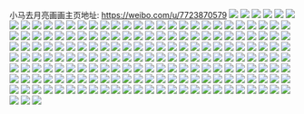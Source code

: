 小马去月亮画画主页地址: https://weibo.com/u/7723870579 
![](https://wx4.sinaimg.cn/mw2000/008qIzzJgy1h8taof0zyej30u00u0dit.jpg) 
![](https://wx4.sinaimg.cn/mw2000/008qIzzJgy1h8taogi52gj30u011idm3.jpg) 
![](https://wx4.sinaimg.cn/mw2000/008qIzzJgy1h8taoh8n6nj30u10u0n15.jpg) 
![](https://wx4.sinaimg.cn/mw2000/008qIzzJgy1h8taoiibyvj30u00u0gpi.jpg) 
![](https://wx4.sinaimg.cn/mw2000/008qIzzJgy1h8taok364mj30u40u0443.jpg) 
![](https://wx4.sinaimg.cn/mw2000/008qIzzJgy1h8taodzk4zj30u00u0jw9.jpg) 
![](https://wx4.sinaimg.cn/mw2000/008qIzzJgy1h8taoflmyzj30u80u0wiz.jpg) 
![](https://wx4.sinaimg.cn/mw2000/008qIzzJgy1h8taohtpzvj30u80u0jw0.jpg) 
![](https://wx4.sinaimg.cn/mw2000/008qIzzJgy1h8taokw8fej30u00u00xb.jpg) 
![](https://wx4.sinaimg.cn/mw2000/008qIzzJgy1h8ry6gjbicj335s23j7wj.jpg) 
![](https://wx4.sinaimg.cn/mw2000/008qIzzJgy1h8ry6juxq7j32b22uk7wi.jpg) 
![](https://wx4.sinaimg.cn/mw2000/008qIzzJgy1h8ry5vp35ej335s23nkjn.jpg) 
![](https://wx4.sinaimg.cn/mw2000/008qIzzJgy1h8ry7drbvuj32c033vb2c.jpg) 
![](https://wx4.sinaimg.cn/mw2000/008qIzzJgy1h8ry7gzvugj32c0334e82.jpg) 
![](https://wx4.sinaimg.cn/mw2000/008qIzzJgy1h8ry5jd493j32c033khdt.jpg) 
![](https://wx4.sinaimg.cn/mw2000/008qIzzJgy1h81kqftgnlj335s23ue83.jpg) 
![](https://wx4.sinaimg.cn/mw2000/008qIzzJgy1h81kqttk39j335m235kjm.jpg) 
![](https://wx4.sinaimg.cn/mw2000/008qIzzJgy1h81kq93co0j335s23ux6q.jpg) 
![](https://wx4.sinaimg.cn/mw2000/008qIzzJgy1h81kq3n571j335s23uqv6.jpg) 
![](https://wx4.sinaimg.cn/mw2000/008qIzzJgy1h81kqrhf7jj335s23uu0y.jpg) 
![](https://wx4.sinaimg.cn/mw2000/008qIzzJgy1h81kql953cj335s23unpe.jpg) 
![](https://wx4.sinaimg.cn/mw2000/008qIzzJgy1h81kr00ecdj32c0340npe.jpg) 
![](https://wx4.sinaimg.cn/mw2000/008qIzzJgy1h81kr9iu6oj31781wfqp8.jpg) 
![](https://wx4.sinaimg.cn/mw2000/008qIzzJgy1h81kr88rcsj32c0340qv6.jpg) 
![](https://wx4.sinaimg.cn/mw2000/008qIzzJgy1h7y4z22r5vj31kw1kwe5e.jpg) 
![](https://wx4.sinaimg.cn/mw2000/008qIzzJgy1h7y4za8zd7j31kw1kwe5r.jpg) 
![](https://wx4.sinaimg.cn/mw2000/008qIzzJgy1h7y4zcn1i3j31kw1kwe3z.jpg) 
![](https://wx4.sinaimg.cn/mw2000/008qIzzJgy1h7y4zg3urcj31kw1kq4m8.jpg) 
![](https://wx4.sinaimg.cn/mw2000/008qIzzJgy1h7y4zedoluj31kw1kwayo.jpg) 
![](https://wx4.sinaimg.cn/mw2000/008qIzzJgy1h7y4zl0o9mj32c02c01ky.jpg) 
![](https://wx4.sinaimg.cn/mw2000/008qIzzJgy1h7y4z3nnm6j30sn14ntk7.jpg) 
![](https://wx4.sinaimg.cn/mw2000/008qIzzJgy1h7y4z8n4b7j31ty2r5qv5.jpg) 
![](https://wx4.sinaimg.cn/mw2000/008qIzzJgy1h7y4zhx9zaj31kw1kbtze.jpg) 
![](https://wx4.sinaimg.cn/mw2000/008qIzzJgy1h7vs5q4hk4j335s23u4qr.jpg) 
![](https://wx4.sinaimg.cn/mw2000/008qIzzJgy1h7vs6f4azqj335s23ue83.jpg) 
![](https://wx4.sinaimg.cn/mw2000/008qIzzJgy1h7vs72s87vj335s23r4qr.jpg) 
![](https://wx4.sinaimg.cn/mw2000/008qIzzJgy1h7vs6qkubij335m215kjm.jpg) 
![](https://wx4.sinaimg.cn/mw2000/008qIzzJgy1h7vs4on468j335s23phdv.jpg) 
![](https://wx4.sinaimg.cn/mw2000/008qIzzJgy1h7vs6kapalj335r2107wi.jpg) 
![](https://wx4.sinaimg.cn/mw2000/008qIzzJgy1h7vs3c9e08j335s23hqv6.jpg) 
![](https://wx4.sinaimg.cn/mw2000/008qIzzJgy1h7vs2r6k8yj335s23uhdv.jpg) 
![](https://wx4.sinaimg.cn/mw2000/008qIzzJgy1h7vs7j9qtvj335s23u4qr.jpg) 
![](https://wx4.sinaimg.cn/mw2000/008qIzzJgy1h6ze5pl2jxj30u013yqci.jpg) 
![](https://wx4.sinaimg.cn/mw2000/008qIzzJgy1h6ze5q56rgj30u00u0jyw.jpg) 
![](https://wx4.sinaimg.cn/mw2000/008qIzzJgy1h6ze5qicnwj30u00u07ci.jpg) 
![](https://wx4.sinaimg.cn/mw2000/008qIzzJgy1h6ze5rt7qnj30u00u0ai5.jpg) 
![](https://wx4.sinaimg.cn/mw2000/008qIzzJgy1h6ze5qx9ngj30u0158wol.jpg) 
![](https://wx4.sinaimg.cn/mw2000/008qIzzJgy1h6ze5p6jlvj30u00u0n5l.jpg) 
![](https://wx4.sinaimg.cn/mw2000/008qIzzJgy1h6ze5rdt78j30u014012j.jpg) 
![](https://wx4.sinaimg.cn/mw2000/008qIzzJgy1h6ze5ssarzj30u00ww10s.jpg) 
![](https://wx4.sinaimg.cn/mw2000/008qIzzJgy1h6ze5sc1ffj30u0138gv2.jpg) 
![](https://wx4.sinaimg.cn/mw2000/008qIzzJgy1h6gy6ynsozj30u013kn2b.jpg) 
![](https://wx4.sinaimg.cn/mw2000/008qIzzJgy1h6gy6z6csgj30u013e7b8.jpg) 
![](https://wx4.sinaimg.cn/mw2000/008qIzzJgy1h6gy6zoqgxj30u013sq9l.jpg) 
![](https://wx4.sinaimg.cn/mw2000/008qIzzJgy1h6gy702i6sj30u30u0q82.jpg) 
![](https://wx4.sinaimg.cn/mw2000/008qIzzJgy1h6gy6y49afj30u60u079e.jpg) 
![](https://wx4.sinaimg.cn/mw2000/008qIzzJgy1h6gy71b0tpj30u013c404.jpg) 
![](https://wx4.sinaimg.cn/mw2000/008qIzzJgy1h57vuape89j30u20u00ze.jpg) 
![](https://wx4.sinaimg.cn/mw2000/008qIzzJgy1h57vu9796kj30u00u0n27.jpg) 
![](https://wx4.sinaimg.cn/mw2000/008qIzzJgy1h57vubb08ej30ub0u0tfi.jpg) 
![](https://wx4.sinaimg.cn/mw2000/008qIzzJgy1h57vuc4m0yj30u00u07b1.jpg) 
![](https://wx4.sinaimg.cn/mw2000/008qIzzJgy1h57vu9o9hoj30u00u0tf4.jpg) 
![](https://wx4.sinaimg.cn/mw2000/008qIzzJgy1h57vua3u82j30u0140wlq.jpg) 
![](https://wx4.sinaimg.cn/mw2000/008qIzzJgy1h57vucxi1bj30u0140q8g.jpg) 
![](https://wx4.sinaimg.cn/mw2000/008qIzzJgy1h57vu7x0flj30u013o7f6.jpg) 
![](https://wx4.sinaimg.cn/mw2000/008qIzzJgy1h57vuf5smyj30u012idmi.jpg) 
![](https://wx4.sinaimg.cn/mw2000/008qIzzJgy1h42362ec7qj30u00u010b.jpg) 
![](https://wx4.sinaimg.cn/mw2000/008qIzzJgy1h42362vq2sj30u00u0wlw.jpg) 
![](https://wx4.sinaimg.cn/mw2000/008qIzzJgy1h4236393khj30sb0s7wkn.jpg) 
![](https://wx4.sinaimg.cn/mw2000/008qIzzJgy1h42363m1hsj30u00u0ahe.jpg) 
![](https://wx4.sinaimg.cn/mw2000/008qIzzJgy1h42363y4xwj30u019ljys.jpg) 
![](https://wx4.sinaimg.cn/mw2000/008qIzzJgy1h42364ful9j30u01917bm.jpg) 
![](https://wx4.sinaimg.cn/mw2000/008qIzzJgy1h42361yzlfj30u0191dnu.jpg) 
![](https://wx4.sinaimg.cn/mw2000/008qIzzJgy1h42364tfw8j30u0191th0.jpg) 
![](https://wx4.sinaimg.cn/mw2000/008qIzzJgy1h42365t7gej30u0191n44.jpg) 
![](https://wx4.sinaimg.cn/mw2000/008qIzzJgy1h3yr4mtdy3j30u0124aea.jpg) 
![](https://wx4.sinaimg.cn/mw2000/008qIzzJgy1h3yr4n8mxuj30u0191jwe.jpg) 
![](https://wx4.sinaimg.cn/mw2000/008qIzzJgy1h3yr4o4fb2j30u00u0juu.jpg) 
![](https://wx4.sinaimg.cn/mw2000/008qIzzJgy1h3yr4oivizj30u60u0772.jpg) 
![](https://wx4.sinaimg.cn/mw2000/008qIzzJgy1h3yr4q6gd6j30u00u0jtf.jpg) 
![](https://wx4.sinaimg.cn/mw2000/008qIzzJgy1h3yr4qgtqrj30u00u0go5.jpg) 
![](https://wx4.sinaimg.cn/mw2000/008qIzzJgy1h3yr4ril9dj30u00u0tb7.jpg) 
![](https://wx4.sinaimg.cn/mw2000/008qIzzJgy1h3yr4quxlij30u0191ais.jpg) 
![](https://wx4.sinaimg.cn/mw2000/008qIzzJgy1h3yr4rvvwuj30u00u0tc3.jpg) 
![](https://wx4.sinaimg.cn/mw2000/008qIzzJgy1h3hrnpz1hgj30u0124ae0.jpg) 
![](https://wx4.sinaimg.cn/mw2000/008qIzzJgy1h3hrnpgxcwj30u01910xt.jpg) 
![](https://wx4.sinaimg.cn/mw2000/008qIzzJgy1h3hrnqeanbj30u0191af5.jpg) 
![](https://wx4.sinaimg.cn/mw2000/008qIzzJgy1h3hrnqvgqsj30u0191n65.jpg) 
![](https://wx4.sinaimg.cn/mw2000/008qIzzJgy1h3hrnrap7nj30u0191wjs.jpg) 
![](https://wx4.sinaimg.cn/mw2000/008qIzzJgy1h3hrnrq0a9j30u0191489.jpg) 
![](https://wx4.sinaimg.cn/mw2000/008qIzzJgy1h3hrns6ivij30u00uswkc.jpg) 
![](https://wx4.sinaimg.cn/mw2000/008qIzzJgy1h3hrnslse9j30u00w9jxh.jpg) 
![](https://wx4.sinaimg.cn/mw2000/008qIzzJgy1h3hrnt8hzwj31910u0gu9.jpg) 
![](https://wx4.sinaimg.cn/mw2000/008qIzzJgy1h2m55h29guj31kw1kd7jv.jpg) 
![](https://wx4.sinaimg.cn/mw2000/008qIzzJgy1h1vgs2jwr8j31kw1kw1kx.jpg) 
![](https://wx4.sinaimg.cn/mw2000/008qIzzJgy1h1vgs35sjhj31kw1kw1kx.jpg) 
![](https://wx4.sinaimg.cn/mw2000/008qIzzJgy1h1vgs1y72qj31kw1kw7wh.jpg) 
![](https://wx4.sinaimg.cn/mw2000/008qIzzJgy1h1vgs4tzbyj31kw1kw7wh.jpg) 
![](https://wx4.sinaimg.cn/mw2000/008qIzzJgy1h1vgs7w9efj31kw1kw1kx.jpg) 
![](https://wx4.sinaimg.cn/mw2000/008qIzzJgy1h1vgs74mxnj32c02c0x6p.jpg) 
![](https://wx4.sinaimg.cn/mw2000/008qIzzJgy1h1vgsbn9vfj31kw1kw7wi.jpg) 
![](https://wx4.sinaimg.cn/mw2000/008qIzzJgy1h1vgtgx4p0j31kw1kw7wh.jpg) 
![](https://wx4.sinaimg.cn/mw2000/008qIzzJgy1h1d425tk23j316o1kwhaa.jpg) 
![](https://wx4.sinaimg.cn/mw2000/008qIzzJgy1h1d40bjy8oj316o1kwnh2.jpg) 
![](https://wx4.sinaimg.cn/mw2000/008qIzzJgy1h1d40d49xhj31kw1kwkh9.jpg) 
![](https://wx4.sinaimg.cn/mw2000/008qIzzJgy1h1d40v29mpj32612tnnpf.jpg) 
![](https://wx4.sinaimg.cn/mw2000/008qIzzJgy1h1d4112o1xj316o1kw7wh.jpg) 
![](https://wx4.sinaimg.cn/mw2000/008qIzzJgy1h1d414hi3fj32c030db2a.jpg) 
![](https://wx4.sinaimg.cn/mw2000/008qIzzJgy1h1d40ak7vbj316o1koayh.jpg) 
![](https://wx4.sinaimg.cn/mw2000/008qIzzJgy1h1d427f2lbj31601iqgub.jpg) 
![](https://wx4.sinaimg.cn/mw2000/008qIzzJgy1h1d41sp0pnj316o1kw4nr.jpg) 
![](https://wx4.sinaimg.cn/mw2000/008qIzzJgy1h0qk561q0jj31kw35sqv6.jpg) 
![](https://wx4.sinaimg.cn/mw2000/008qIzzJgy1h0qk5bow64j31kw35s4qr.jpg) 
![](https://wx4.sinaimg.cn/mw2000/008qIzzJgy1h0qk5gcpkcj31kw35snpe.jpg) 
![](https://wx4.sinaimg.cn/mw2000/008qIzzJgy1h0qk5mganzj31kw35snpe.jpg) 
![](https://wx4.sinaimg.cn/mw2000/008qIzzJgy1h0hvqj3jjgj31e41see81.jpg) 
![](https://wx4.sinaimg.cn/mw2000/008qIzzJgy1h0hvqksfjuj33402c0u0x.jpg) 
![](https://wx4.sinaimg.cn/mw2000/008qIzzJgy1h0hvqrlq2hj321i2q7qv7.jpg) 
![](https://wx4.sinaimg.cn/mw2000/008qIzzJgy1h0hvr2vz15j32c02c0u0x.jpg) 
![](https://wx4.sinaimg.cn/mw2000/008qIzzJgy1h08hbkdajaj32mw2807wj.jpg) 
![](https://wx4.sinaimg.cn/mw2000/008qIzzJgy1h08hbalawbj31kw16o4qp.jpg) 
![](https://wx4.sinaimg.cn/mw2000/008qIzzJgy1h08hbxzi1vj31400u0wjw.jpg) 
![](https://wx4.sinaimg.cn/mw2000/008qIzzJgy1h08hbsg3r8j30u00u0q6w.jpg) 
![](https://wx4.sinaimg.cn/mw2000/008qIzzJgy1h078inxi6xj31kw1kw4qp.jpg) 
![](https://wx4.sinaimg.cn/mw2000/008qIzzJgy1h078ivr0a5j31kw1kw7wh.jpg) 
![](https://wx4.sinaimg.cn/mw2000/008qIzzJgy1h078iwyxsdj31kw1kw1kx.jpg) 
![](https://wx4.sinaimg.cn/mw2000/008qIzzJgy1h078ismeqwj31771jnx6j.jpg) 
![](https://wx4.sinaimg.cn/mw2000/008qIzzJgy1h078iy511uj31kw1kr1kx.jpg) 
![](https://wx4.sinaimg.cn/mw2000/008qIzzJgy1h078iu99jbj31kw1kwe81.jpg) 
![](https://wx4.sinaimg.cn/mw2000/008qIzzJgy1h078iz7ahqj31kw1klb1c.jpg) 
![](https://wx4.sinaimg.cn/mw2000/008qIzzJgy1h02uxre70vj31kw1kw7wh.jpg) 
![](https://wx4.sinaimg.cn/mw2000/008qIzzJgy1h02uy3tq7zj31kw1kwe81.jpg) 
![](https://wx4.sinaimg.cn/mw2000/008qIzzJgy1h02uyak3tgj31kw16o4qp.jpg) 
![](https://wx4.sinaimg.cn/mw2000/008qIzzJgy1h02uz5navcj31kw35shdu.jpg) 
![](https://wx4.sinaimg.cn/mw2000/008qIzzJgy1h02uxb0a40j31kw35sqv6.jpg) 
![](https://wx4.sinaimg.cn/mw2000/008qIzzJgy1h02uztrejvj31s02dckjl.jpg) 
![](https://wx4.sinaimg.cn/mw2000/008qIzzJgy1h02v0d038wj31s02dckjl.jpg) 
![](https://wx4.sinaimg.cn/mw2000/008qIzzJgy1h02uyjypldj31kw16oqsj.jpg) 
![](https://wx4.sinaimg.cn/mw2000/008qIzzJgy1h01m00tmvyj30vc15sakc.jpg) 
![](https://wx4.sinaimg.cn/mw2000/008qIzzJgy1h01m0aaxz5j31s035snpe.jpg) 
![](https://wx4.sinaimg.cn/mw2000/008qIzzJgy1h01m00bpk8j30vc15sn7i.jpg) 
![](https://wx4.sinaimg.cn/mw2000/008qIzzJgy1h01m02ejtwj30vc15sgvy.jpg) 
![](https://wx4.sinaimg.cn/mw2000/008qIzzJgy1h0172q5dtuj31401i2apo.jpg) 
![](https://wx4.sinaimg.cn/mw2000/008qIzzJgy1h0172lhbjfj31401hydpx.jpg) 
![](https://wx4.sinaimg.cn/mw2000/008qIzzJgy1h0172sv62ej31401jfqid.jpg) 
![](https://wx4.sinaimg.cn/mw2000/008qIzzJgy1h0172urh6mj31401iu13r.jpg) 
![](https://wx4.sinaimg.cn/mw2000/008qIzzJgy1h0172nd0g1j31401i8al3.jpg) 
![](https://wx4.sinaimg.cn/mw2000/008qIzzJgy1h0172jvb02j31401ii49j.jpg) 
![](https://wx4.sinaimg.cn/mw2000/008qIzzJgy1h0172ys8oyj31401inws0.jpg) 
![](https://wx4.sinaimg.cn/mw2000/008qIzzJgy1h0172wy02dj31401i9akb.jpg) 
![](https://wx4.sinaimg.cn/mw2000/008qIzzJgy1h0172r0j74j31401j3grl.jpg) 
![](https://wx4.sinaimg.cn/mw2000/008qIzzJgy1gzvwxwev9ij31kw1kwkjl.jpg) 
![](https://wx4.sinaimg.cn/mw2000/008qIzzJgy1gzvwy6n287j31kw1kw7wh.jpg) 
![](https://wx4.sinaimg.cn/mw2000/008qIzzJgy1gzvwyazoahj31kw1kwb29.jpg) 
![](https://wx4.sinaimg.cn/mw2000/008qIzzJgy1gzvwy2634wj31kw1kwnpd.jpg) 
![](https://wx4.sinaimg.cn/mw2000/008qIzzJgy1gzup6ob62mj32c03407wh.jpg) 
![](https://wx4.sinaimg.cn/mw2000/008qIzzJgy1gzup70e72hj31kw1kw4qp.jpg) 
![](https://wx4.sinaimg.cn/mw2000/008qIzzJgy1gzup79sso3j31kw1kwb29.jpg) 
![](https://wx4.sinaimg.cn/mw2000/008qIzzJgy1gzup7j26k7j31kw1j2b29.jpg) 
![](https://wx4.sinaimg.cn/mw2000/008qIzzJgy1gzup7o51fbj31kw1kw7wh.jpg) 
![](https://wx4.sinaimg.cn/mw2000/008qIzzJgy1gzup80xdjpj32802807wj.jpg) 
![](https://wx4.sinaimg.cn/mw2000/008qIzzJgy1gztmlorvr7j31kw1kw4qp.jpg) 
![](https://wx4.sinaimg.cn/mw2000/008qIzzJgy1gzsenqn1f6j31kw1kw4qq.jpg) 
![](https://wx4.sinaimg.cn/mw2000/008qIzzJgy1gzsenmuavxj31kw1kwu0x.jpg) 
![](https://wx4.sinaimg.cn/mw2000/008qIzzJgy1gzsenj7rxzj31kw1kwu0x.jpg) 
![](https://wx4.sinaimg.cn/mw2000/008qIzzJgy1gzsenulxi4j31kw1kw4qq.jpg) 
![](https://wx4.sinaimg.cn/mw2000/008qIzzJgy1gzsenz5uuwj31kw1kwb2a.jpg) 
![](https://wx4.sinaimg.cn/mw2000/008qIzzJgy1gzseng8nz3j31kw1kwu0x.jpg) 
![](https://wx4.sinaimg.cn/mw2000/008qIzzJgy1gzseo2q112j31kw1kwu0x.jpg) 
![](https://wx4.sinaimg.cn/mw2000/008qIzzJgy1gzseo6wh4oj31kw1kw4qq.jpg) 
![](https://wx4.sinaimg.cn/mw2000/008qIzzJgy1gzseo9mc5bj31kw1kw4qq.jpg) 
![](https://wx4.sinaimg.cn/mw2000/008qIzzJgy1gzrxitu9n6j316o1kwkjl.jpg) 
![](https://wx4.sinaimg.cn/mw2000/008qIzzJgy1gzrxinaayxj32c0340hdt.jpg) 
![](https://wx4.sinaimg.cn/mw2000/008qIzzJgy1gzrxiw6btxj316o1kwqsg.jpg) 
![](https://wx4.sinaimg.cn/mw2000/008qIzzJgy1gzrf5le4p0j30m20iuwkg.jpg) 
![](https://wx4.sinaimg.cn/mw2000/008qIzzJgy1gzrf69ymk3j30mz0umjzi.jpg) 
![](https://wx4.sinaimg.cn/mw2000/008qIzzJgy1gzrf5vig1qj31kw35shdw.jpg) 
![](https://wx4.sinaimg.cn/mw2000/008qIzzJgy1gzrf69al04j31kw35shdw.jpg) 
![](https://wx4.sinaimg.cn/mw2000/008qIzzJgy1gzgxhei67rj31kw1kw7wh.jpg) 
![](https://wx4.sinaimg.cn/mw2000/008qIzzJgy1gzgxhhafotj31kw1kwe81.jpg) 
![](https://wx4.sinaimg.cn/mw2000/008qIzzJgy1gzgxhjiaagj31kw1kwe81.jpg) 
![](https://wx4.sinaimg.cn/mw2000/008qIzzJgy1gzgxhl23s7j31kw1kwe81.jpg) 
![](https://wx4.sinaimg.cn/mw2000/008qIzzJgy1gzfu3nicvrj31rt2d37wi.jpg) 
![](https://wx4.sinaimg.cn/mw2000/008qIzzJgy1gzfu3pvai2j31su2ef1ky.jpg) 
